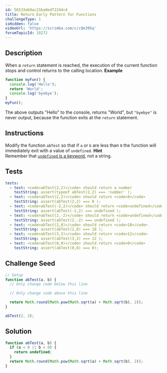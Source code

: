 ```yaml
---
id: 56533eb9ac21ba0edf2244c4
title: Return Early Pattern for Functions
challengeType: 1
isHidden: false
videoUrl: 'https://scrimba.com/c/cQe39Sq'
forumTopicId: 18272
---
```


## Description

<section id='description'>
When a <code>return</code> statement is reached, the execution of the current function stops and control returns to the calling location.
<strong>Example</strong>

```js
function myFun() {
  console.log('Hello');
  return 'World';
  console.log('byebye');
}
myFun();
```

The above outputs "Hello" to the console, returns "World", but <code>"byebye"</code> is never output, because the function exits at the <code>return</code> statement.

</section>

## Instructions

<section id='instructions'>
Modify the function <code>abTest</code> so that if <code>a</code> or <code>b</code> are less than <code>0</code> the function will immediately exit with a value of <code>undefined</code>.
<strong>Hint</strong><br>Remember that <a href='understanding-undefined-value-returned-from-a-function' target='_blank'><code>undefined</code> is a keyword</a>, not a string.
</section>

## Tests

<section id='tests'>

```yml
tests:
  - text: <code>abTest(2,2)</code> should return a number
    testString: assert(typeof abTest(2,2) === 'number' );
  - text: <code>abTest(2,2)</code> should return <code>8</code>
    testString: assert(abTest(2,2) === 8 );
  - text: <code>abTest(-2,2)</code> should return <code>undefined</code>
    testString: assert(abTest(-2,2) === undefined );
  - text: <code>abTest(2,-2)</code> should return <code>undefined</code>
    testString: assert(abTest(2,-2) === undefined );
  - text: <code>abTest(2,8)</code> should return <code>18</code>
    testString: assert(abTest(2,8) === 18 );
  - text: <code>abTest(3,3)</code> should return <code>12</code>
    testString: assert(abTest(3,3) === 12 );
  - text: <code>abTest(0,0)</code> should return <code>0</code>
    testString: assert(abTest(0,0) === 0);
```

</section>

## Challenge Seed

<section id='challengeSeed'>

<div id='js-seed'>

```js
// Setup
function abTest(a, b) {
  // Only change code below this line

  // Only change code above this line

  return Math.round(Math.pow(Math.sqrt(a) + Math.sqrt(b), 2));
}

abTest(2, 2);
```

</div>

</section>

## Solution

<section id='solution'>

```js
function abTest(a, b) {
  if (a < 0 || b < 0) {
    return undefined;
  }
  return Math.round(Math.pow(Math.sqrt(a) + Math.sqrt(b), 2));
}
```

</section>
